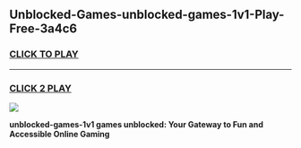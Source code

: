 
## Unblocked-Games-unblocked-games-1v1-Play-Free-3a4c6
<h3>
<a href="https://premium76.site?title=unblocked-games-1v1&ref=18A1">CLICK TO PLAY</a></h3>
<hr>

<h3>
<a href="https://premium76.site?title=unblocked-games-1v1&ref=18A1">CLICK 2 PLAY</a>
  
</h3>

<a href="https://premium76.site?title=unblocked-games-1v1&ref=18A1"><img src="https://clearcache.store/games.png"></a>


**unblocked-games-1v1 games unblocked: Your Gateway to Fun and Accessible Online Gaming**

